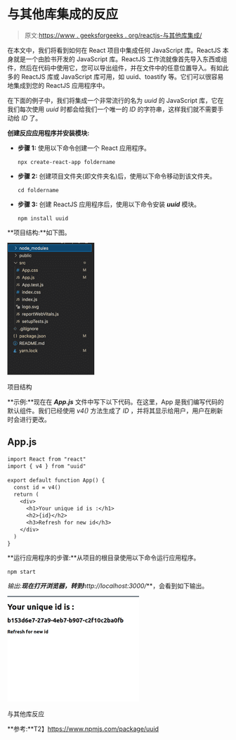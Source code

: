 # 与其他库集成的反应

> 原文:[https://www . geeksforgeeks . org/reactjs-与其他库集成/](https://www.geeksforgeeks.org/reactjs-integrating-with-other-libraries/)

在本文中，我们将看到如何在 React 项目中集成任何 JavaScript 库。ReactJS 本身就是一个由脸书开发的 JavaScript 库。ReactJS 工作流就像首先导入东西或组件，然后在代码中使用它，您可以导出组件，并在文件中的任意位置导入。有如此多的 ReactJS 库或 JavaScript 库可用，如 uuid、toastify 等。它们可以很容易地集成到您的 ReactJS 应用程序中。

在下面的例子中，我们将集成一个非常流行的名为 *uuid* 的 JavaScript 库，它在我们每次使用 *uuid* 时都会给我们一个唯一的 *ID* 的字符串，这样我们就不需要手动给 *ID* 了。

**创建反应应用程序并安装模块:**

*   **步骤 1:** 使用以下命令创建一个 React 应用程序。

    ```
    npx create-react-app foldername
    ```

*   **步骤 2:** 创建项目文件夹(即文件夹名)后，使用以下命令移动到该文件夹。

    ```
    cd foldername
    ```

*   **步骤 3:** 创建 ReactJS 应用程序后，使用以下命令安装 ***uuid*** 模块。

    ```
    npm install uuid
    ```

**项目结构:**如下图。

![](img/9e2a5dce4f478ce00041efc14775b16f.png)

项目结构

**示例:**现在在 ***App.js*** 文件中写下以下代码。在这里，App 是我们编写代码的默认组件。我们已经使用 *v4()* 方法生成了 *ID* ，并将其显示给用户，用户在刷新时会进行更改。

## App.js

```
import React from "react"
import { v4 } from "uuid"

export default function App() {
  const id = v4()
  return (
    <div>
      <h1>Your unique id is :</h1>
      <h2>{id}</h2>
      <h3>Refresh for new id</h3>
    </div>
  )
}
```

**运行应用程序的步骤:**从项目的根目录使用以下命令运行应用程序。

```
npm start
```

**输出:**现在打开浏览器，转到***http://localhost:3000/***，会看到如下输出。

![](img/75bc568019bb13cf5174714a12276ff2.png)

与其他库反应

**参考:**T2】https://www.npmjs.com/package/uuid